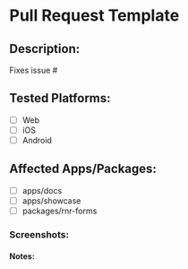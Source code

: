 # Pull Request Template

## Description:

<!-- Provide a brief description of the changes introduced by this pull request. -->

Fixes issue #<!-- Add the issue number that this PR fixes, if applicable. -->

## Tested Platforms:

<!-- Check the platforms that you have tested this PR on. -->

- [ ] Web
- [ ] iOS
- [ ] Android

## Affected Apps/Packages:

<!-- Specify which apps or packages are affected by this pull request. -->

- [ ] apps/docs
- [ ] apps/showcase
- [ ] packages/rnr-forms

### Screenshots:

<!-- If applicable, add screenshots to showcase the changes visually. -->

#### Notes:

<!-- Add any additional notes or context that reviewers should be aware of. -->

